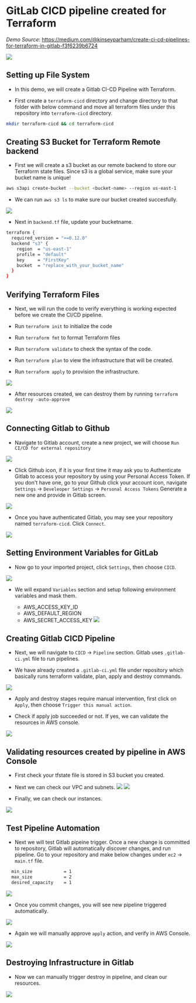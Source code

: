 # GitLab CICD pipeline created for Terraform

*Demo Source*:  https://medium.com/@kinseyparham/create-ci-cd-pipelines-for-terraform-in-gitlab-f3f6239b6724

![](images/DEMO_ARCH.png)
## Setting up File System
- In this demo, we will create a Gitlab CI-CD Pipeline with Terraform.

- First create a `terraform-cicd` directory and change directory to that folder with below command and move all terraform files under this repository into `terraform-cicd` directory.

```sh
mkdir terraform-cicd && cd terraform-cicd
```
## Creating S3 Bucket for Terraform Remote backend
- First we will create a s3 bucket as our remote backend to store our Terraform state files. Since s3 is a global service, make sure your bucket name is unique!

```sh
aws s3api create-bucket --bucket <bucket-name> --region us-east-1
```
- We can run `aws s3 ls` to make sure our bucket created succesfully.

![](images/s3-backend.png)

- Next in `backend.tf` file, update your bucketname.

```sh
terraform {
  required_version = ">=0.12.0"
  backend "s3" {
    region  = "us-east-1"
    profile = "default"
    key     = "FirstKey"
    bucket  = "replace_with_your_bucket_name"
  }
}
```
## Verifying Terraform Files
- Next, we will run the code to verify everything is working expected before we create the CI/CD pipeline.

- Run `terraform init` to initialize the code
  
- Run `terraform fmt` to format Terraform files

- Run `terraform validate` to check the syntax of the code.

- Run `terraform plan` to view the infrastructure that will be created.

- Run `terraform apply` to provision the infrastructure.

![](images/terraform-apply.png)

- After resources created, we can destroy them by running `terraform destroy -auto-approve`

![](images/terraform-destroy.png)

## Connecting Gitlab to Github

- Navigate to Gitlab account, create a new project, we will choose `Run CI/CD for external repository`

![](images/gitlab-1.png)

- Click Github icon, if it is your first time it may ask you to Authenticate Gitlab to access your repository by using your Personal Access Token. If you don't have one, go to your Github click your account icon, navigate `Settings` -> `Develeoper Settings` -> `Personal Access Tokens`
Generate a new one and provide in Gitlab screen. 

![](images/authentication.png)

- Once you have authenticated Gitlab, you may see your repository named `terraform-cicd`. Click `Connect`.

![](images/find-your-github-repo.png)

## Setting Environment Variables for GitLab

- Now go to your imported project, click `Settings`, then choose `CICD`.
  
![](images/env-vars.png)

- We will expand `Variables` section and setup following environment variables and mask them.

  * AWS_ACCESS_KEY_ID
  * AWS_DEFAULT_REGION
  * AWS_SECRET_ACCESS_KEY
  ![](images/variables-added-gitlab.png)

## Creating Gitlab CICD Pipeline

- Next, we will navigate to `CICD` -> `Pipeline` section. Gitlab uses `.gitlab-ci.yml` file to run pipelines. 

- We have already created a `.gitlab-ci.yml` file under repository which basically runs terraform validate, plan, apply and destroy commands.

![](images/pipeline-stages.png) 

-  Apply and destroy stages require manual intervention, first click on `Apply`, then choose `Trigger this manual action`.

- Check if apply job succeeded or not. If yes, we can validate the resources in AWS console.

![](images/apply-complete.png)

## Validating resources created by pipeline in AWS Console

- First check your tfstate file is stored in S3 bucket you created.


- Next we can check our VPC and subnets.
![](images/vpc-created.png)
![](images/subnets-created.png)

- Finally, we can check our instances.

![](images/ec2-created.png)

## Test Pipeline Automation

- Next we will test Gitlab pipeine trigger. Once a new change is committed to repository, Gitlab will automatically discover changes, and run pipeline. Go to your repository and make below changes under `ec2` -> `main.tf` file. 

```sh
  min_size            = 1
  max_size            = 2
  desired_capacity    = 1
```
![](images/new-commit.png)

- Once you commit changes, you will see new pipeline triggered automatically.

![](images/new-pipeline-triggered.png)

- Again we will manually approve `apply` action, and verify in AWS Console.

![](images/apply2-complete.png)

## Destroying Infrastructure in Gitlab

- Now we can manually trigger destroy in pipeline, and clean our resources.

![](images/destroy-complete.png)


  

  


